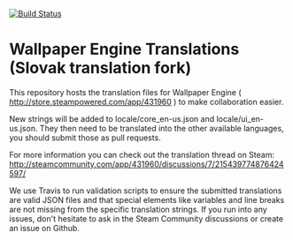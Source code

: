 [![Build Status](https://travis-ci.com/Wallpaper-Engine-Team/wallpaper-engine-translations.svg?branch=master)](https://travis-ci.com/Elipse458/wallpaper-engine-translations)

# Wallpaper Engine Translations (Slovak translation fork)

This repository hosts the translation files for Wallpaper Engine ( http://store.steampowered.com/app/431960 ) to make collaboration easier.

New strings will be added to locale/core_en-us.json and locale/ui_en-us.json. They then need to be translated into the other available languages, you should submit those as pull requests.

For more information you can check out the translation thread on Steam: http://steamcommunity.com/app/431960/discussions/7/215439774876424597/

We use Travis to run validation scripts to ensure the submitted translations are valid JSON files and that special elements like variables and line breaks are not missing from the specific translation strings. If you run into any issues, don't hesitate to ask in the Steam Community discussions or create an issue on Github.
